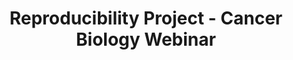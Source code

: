 ---
title: Reproducibility Project - Cancer Biology Webinar
category:
tag:
- OSF
- news
excerpt: The Reproducibility Project &#58; Cancer Biology, a large scale effort to explore reproducibility, has published the first five Replication Studies in eLife. In addition to the publication, the content of the research and reporting (data, analysis/figure scripts, additional laboratory notes, etc) was made open. In this webinar, you will hear about the steps taken by the team to utilize the OSF and the statistical program R to organize, integrate, and make open the content associated with each replication study. Presenters aer Alex Denis and Tim Errington.

link: https://zoom.us/webinar/register/f6bea31bcdbf3c4cdc2040ba88984b7b
--- 